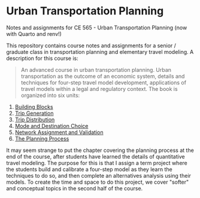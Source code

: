# Urban Transportation Planning

Notes and assignments for CE 565 - Urban Transportation Planning (now with Quarto and renv!)

This repository contains course notes and assignments for a senior / graduate class in
transportation planning and elementary travel modeling. A description for this course
is:

> An advanced course in urban transportation planning. Urban transportation as the outcome of an economic system, details and techniques for four-step travel model development, applications of travel models within a legal and regulatory context.
The book is organized into six units:

  1. [Building Blocks](#chap-blocks)
  2. [Trip Generation](#chap-tripgen)
  3. [Trip Distribution](#chap-distribution)
  4. [Mode and Destination Choice](#chap-modechoice)
  5. [Network Assignment and Validation](#chap-assignment)
  6. [The Planning Process](#chap-process)
  
It may seem strange to put the chapter covering the planning process at the end
of the course, after students have learned the details of quantitative travel
modeling. The purpose for this is that I assign a term project where the
students build and calibrate a four-step model as they learn the techniques to do
so, and then complete an alternatives analysis using their models. To create
the time and space to do this project, we cover "softer" and conceptual topics
in the second half of the course.
